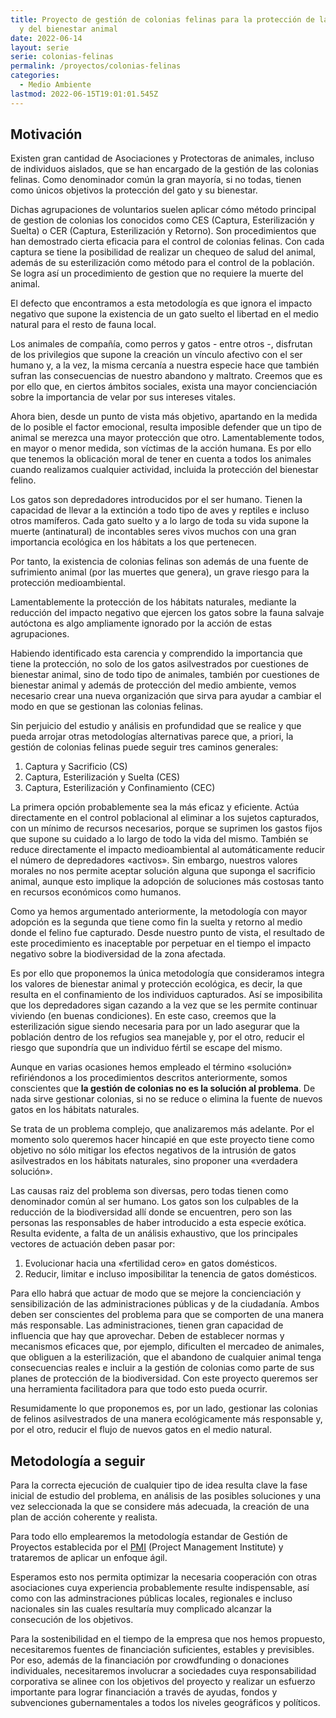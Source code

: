 ```yaml
---
title: Proyecto de gestión de colonias felinas para la protección de la biodiversidad
  y del bienestar animal
date: 2022-06-14
layout: serie
serie: colonias-felinas
permalink: /proyectos/colonias-felinas
categories:
  - Medio Ambiente
lastmod: 2022-06-15T19:01:01.545Z
---
```


## Motivación

Existen gran cantidad de Asociaciones y Protectoras de animales, incluso de individuos aislados, que se han encargado de la gestión de las colonias felinas. Como denominador común la gran mayoría, si no todas, tienen como únicos objetivos la protección del gato y su bienestar.  

Dichas agrupaciones de voluntarios suelen aplicar cómo método principal de gestion de colonias los conocidos como CES (Captura, Esterilización y Suelta) o CER (Captura, Esterilización y Retorno). Son procedimientos que han demostrado cierta eficacia para el control de colonias felinas. Con cada captura se tiene la posibilidad de realizar un chequeo de salud del animal, además de su esterilización como método para el control de la población. Se logra así un procedimiento de gestion que no requiere la muerte del animal.

El defecto que encontramos a esta metodología es que ignora el impacto negativo que supone la existencia de un gato suelto el libertad en el medio natural para el resto de fauna local.

Los animales de compañía, como perros y gatos - entre otros -, disfrutan de los privilegios que supone la creación un vínculo afectivo con el ser humano y, a la vez, la misma cercanía a nuestra especie hace que también sufran las consecuencias de nuestro abandono y maltrato. Creemos que es por ello que, en ciertos ámbitos sociales, exista una mayor concienciación sobre la importancia de velar por sus intereses vitales. 

Ahora bien, desde un punto de vista más objetivo, apartando en la medida de lo posible el factor emocional, resulta imposible defender que un tipo de animal se merezca una mayor protección que otro. Lamentablemente todos, en mayor o menor medida, son víctimas de la acción humana. Es por ello que tenemos la oblicación moral de tener en cuenta a todos los animales cuando realizamos cualquier actividad, incluida la protección del bienestar felino.

Los gatos son depredadores introducidos por el ser humano. Tienen la capacidad de llevar a la extinción a todo tipo de aves y reptiles e incluso otros mamíferos. Cada gato suelto y a lo largo de toda su vida supone la muerte (antinatural) de incontables seres vivos muchos con una gran importancia ecológica en los hábitats a los que pertenecen. 

Por tanto, la existencia de colonias felinas son además de una fuente de sufrimiento animal (por las muertes que genera), un grave riesgo para la protección medioambiental.

Lamentablemente la protección de los hábitats naturales, mediante la reducción del impacto negativo que ejercen los gatos sobre la fauna salvaje autóctona es algo ampliamente ignorado por la acción de estas agrupaciones.

Habiendo identificado esta carencia y comprendido la importancia que tiene la protección, no solo de los gatos asilvestrados por cuestiones de bienestar animal, sino de todo tipo de animales, también por cuestiones de bienestar animal y además de protección del medio ambiente, vemos necesario crear una nueva organización que sirva para ayudar a cambiar el modo en que se gestionan las colonias felinas.

Sin perjuicio del estudio y análisis en profundidad que se realice y que pueda arrojar otras metodologías alternativas parece que, a priori, la gestión de colonias felinas puede seguir tres caminos generales:
1. Captura y Sacrificio (CS)
1. Captura, Esterilización y Suelta (CES)
1. Captura, Esterilización y Confinamiento (CEC)

La primera opción probablemente sea la más eficaz y eficiente. Actúa directamente en el control poblacional al eliminar a los sujetos capturados, con un mínimo de recursos necesarios, porque se suprimen los gastos fijos que supone su cuidado a lo largo de todo la vida del mismo. También se reduce directamente el impacto medioambiental al automáticamente reducir el número de depredadores «activos». Sin embargo, nuestros valores morales no nos permite aceptar solución alguna que suponga el sacrificio animal, aunque esto implique la adopción de soluciones más costosas tanto en recursos económicos como humanos.

Como ya hemos argumentado anteriormente, la metodología con mayor adopción es la segunda que tiene como fin la suelta y retorno al medio donde el felino fue capturado. Desde nuestro punto de vista, el resultado de este procedimiento es inaceptable por perpetuar en el tiempo el impacto negativo sobre la biodiversidad de la zona afectada.

Es por ello que proponemos la única metodología que consideramos integra los valores de bienestar animal y protección ecológica, es decir, la que resulta en el confinamiento de los individuos capturados. Así se imposibilita que los depredadores sigan cazando a la vez que se les permite continuar viviendo (en buenas condiciones). En este caso, creemos que la esterilización sigue siendo necesaria para por un lado asegurar que la población dentro de los refugios sea manejable y, por el otro, reducir el riesgo que supondría que un individuo fértil se escape del mismo.

Aunque en varias ocasiones hemos empleado el término «solución» refiriéndonos a los procedimientos descritos anteriormente, somos conscientes que **la gestión de colonias no es la solución al problema**. De nada sirve gestionar colonias, si no se reduce o elimina la fuente de nuevos gatos en los hábitats naturales.

Se trata de un problema complejo, que analizaremos más adelante. Por el momento solo queremos hacer hincapié en que este proyecto tiene como objetivo no sólo mitigar los efectos negativos de la intrusión de gatos asilvestrados en los hábitats naturales, sino proponer una «verdadera solución». 

Las causas raiz del problema son diversas, pero todas tienen como denominador común al ser humano. Los gatos son los culpables de la reducción de la biodiversidad allí donde se encuentren, pero son las personas las responsables de haber introducido a esta especie exótica. Resulta evidente, a falta de un análisis exhaustivo, que los principales vectores de actuación deben pasar por:
1. Evolucionar hacia una «fertilidad cero» en gatos domésticos.
1. Reducir, limitar e incluso imposibilitar la tenencia de gatos domésticos.

Para ello habrá que actuar de modo que se mejore la concienciación y sensibilización de las administraciones públicas y de la ciudadanía. Ambos deben ser conscientes del problema para que se comporten de una manera más responsable. Las administraciones, tienen gran capacidad de influencia que hay que aprovechar. Deben de establecer normas y mecanismos eficaces que, por ejemplo, dificulten el mercadeo de animales, que obliguen a la esterilización, que el abandono de cualquier animal tenga consecuencias reales e incluir a la gestión de colonias como parte de sus planes de protección de la biodiversidad. Con este proyecto queremos ser una herramienta facilitadora para que todo esto pueda ocurrir.

Resumidamente lo que proponemos es, por un lado, gestionar las colonias de felinos asilvestrados de una manera ecológicamente más responsable y, por el otro, reducir el flujo de nuevos gatos en el medio natural.


## Metodología a seguir

Para la correcta ejecución de cualquier tipo de idea resulta clave la fase inicial de estudio del problema, en análisis de las posibles soluciones y una vez seleccionada la que se considere más adecuada, la creación de una plan de acción coherente y realista.

Para todo ello emplearemos la metodología estandar de Gestión de Proyectos establecida por el [PMI](https://www.pmi.org) (Project Management Institute) y trataremos de aplicar un enfoque ágil.

Esperamos esto nos permita optimizar la necesaria cooperación con otras asociaciones cuya experiencia probablemente resulte indispensable, así como con las adminstraciones públicas locales, regionales e incluso nacionales sin las cuales resultaría muy complicado alcanzar la consecución de los objetivos. 

Para la sostenibilidad en el tiempo de la empresa que nos hemos propuesto, necesitaremos fuentes de financiación suficientes, estables y previsibles. Por eso, además de la financiación por crowdfunding o donaciones individuales, necesitaremos involucrar a sociedades cuya responsabilidad corporativa se alinee con los objetivos del proyecto y realizar un esfuerzo importante para lograr financiación a través de ayudas, fondos y subvenciones gubernamentales a todos los niveles geográficos y políticos.






